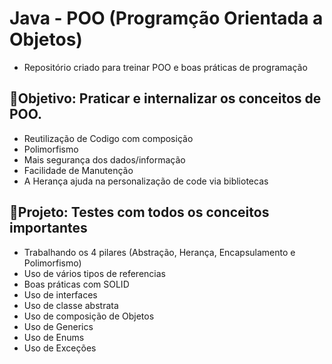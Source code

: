 # Java - POO (Programção Orientada a Objetos)
- Repositório criado para treinar POO e boas práticas de programação

## 💭Objetivo: Praticar e internalizar os conceitos de POO.

- Reutilização de Codigo com composição
- Polimorfismo
- Mais segurança dos dados/informação
- Facilidade de Manutenção
- A Herança ajuda na personalização de code via bibliotecas

## 💭Projeto: Testes com todos os conceitos importantes
- Trabalhando os 4 pilares (Abstração, Herança, Encapsulamento e Polimorfismo)
- Uso de vários tipos de referencias
- Boas práticas com SOLID
- Uso de interfaces
- Uso de classe abstrata
- Uso de composição de Objetos
- Uso de Generics
- Uso de Enums
- Uso de Exceções
